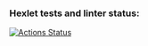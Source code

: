 ### Hexlet tests and linter status:
[![Actions Status](https://github.com/crackozabl/python-project-83/workflows/hexlet-check/badge.svg)](https://github.com/crackozabl/python-project-83/actions)
